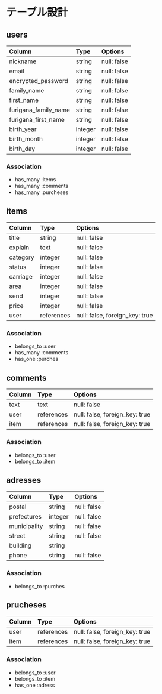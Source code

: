 # テーブル設計

## users

| Column               | Type       | Options                        |
|:---------------------|:-----------|:-------------------------------|
| nickname             | string     | null: false                    |
| email                | string     | null: false                    |
| encrypted_password   | string     | null: false                    |
| family_name          | string     | null: false                    |
| first_name           | string     | null: false                    |
| furigana_family_name | string     | null: false                    |
| furigana_first_name  | string     | null: false                    |
| birth_year           | integer    | null: false                    |
| birth_month          | integer    | null: false                    |
| birth_day            | integer    | null: false                    |

### Association

- has_many :items
- has_many :comments
- has_many :purcheses

## items

| Column   | Type       | Options                        |
|:---------|:-----------|:-------------------------------|
| title    | string     | null: false                    |
| explain  | text       | null: false                    |
| category | integer    | null: false                    |
| status   | integer    | null: false                    |
| carriage | integer    | null: false                    |
| area     | integer    | null: false                    |
| send     | integer    | null: false                    |
| price    | integer    | null: false                    |
| user     | references | null: false, foreign_key: true |

### Association

- belongs_to :user
- has_many :comments
- has_one :purches

## comments

| Column | Type       | Options                        |
|:-------|:-----------|:-------------------------------|
| text   | text       | null: false                    |
| user   | references | null: false, foreign_key: true |
| item   | references | null: false, foreign_key: true |

### Association

- belongs_to :user
- belongs_to :item

## adresses

| Column        | Type       | Options                        |
|:--------------|:-----------|:-------------------------------|
| postal        | string     | null: false                    |
| prefectures   | integer    | null: false                    |
| municipality  | string     | null: false                    |
| street        | string     | null: false                    |
| building      | string     |                                |
| phone         | string     | null: false                    |

### Association

- belongs_to :purches

## prucheses

| Column   | Type       | Options                        |
|:---------|:-----------|:-------------------------------|
| user     | references | null: false, foreign_key: true |
| item     | references | null: false, foreign_key: true |

### Association

- belongs_to :user
- belongs_to :item
- has_one :adress
